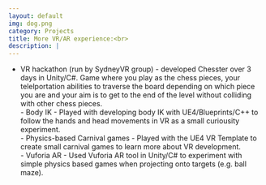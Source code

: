 ```yaml
---
layout: default
img: dog.png
category: Projects
title: More VR/AR experience:<br>
description: |
---
```

 - VR hackathon (run by SydneyVR group) - developed Chesster over 3 days in Unity/C#. Game where you play as the chess pieces, your telelportation abilities to traverse the board depending on which piece you are and your aim is to get to the end of the level without colliding with other chess pieces. 
<br> - Body IK - Played with developing body IK with UE4/Blueprints/C++ to follow the hands and head movements in VR as a small curiousity experiment. 
<br> - Physics-based Carnival games - Played with the UE4 VR Template to create small carnival games to learn more about VR development. 
<br> - Vuforia AR - Used Vuforia AR tool in Unity/C# to experiment with simple physics based games when projecting onto targets (e.g. ball maze).